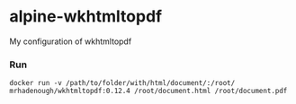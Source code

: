# alpine-wkhtmltopdf
My configuration of wkhtmltopdf


### Run

```
docker run -v /path/to/folder/with/html/document/:/root/ mrhadenough/wkhtmltopdf:0.12.4 /root/document.html /root/document.pdf
```
